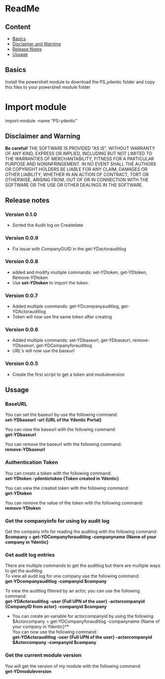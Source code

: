 
# ReadMe

## Content
 * [Basics](#basics)
 * [Disclaimer and Warning](#disclaimer-and-warning)
 * [Release Notes](#release-notes)
 * [Ussage](*Ussage)

## Basics
Install the powershell module to download the PS_ydentic folder and copy this files to your powershell module folder

# Import module
import-module -name "PS-ydentic"

## Disclaimer and Warning
**Be careful!** THE SOFTWARE IS PROVIDED "AS IS", WITHOUT WARRANTY OF ANY KIND, EXPRESS OR IMPLIED, INCLUDING BUT NOT LIMITED TO THE WARRANTIES OF MERCHANTABILITY, FITNESS FOR A PARTICULAR PURPOSE AND NONINFRINGEMENT.
IN NO EVENT SHALL THE AUTHORS OR COPYRIGHT HOLDERS BE LIABLE FOR ANY CLAIM, DAMAGES OR OTHER LIABILITY, WHETHER IN AN ACTION OF CONTRACT, TORT OR OTHERWISE, ARISING FROM,
OUT OF OR IN CONNECTION WITH THE SOFTWARE OR THE USE OR OTHER DEALINGS IN THE SOFTWARE.


## Release notes
### Version 0.1.0
* Sorted the Audit log on Createdate
  
### Version 0.0.9
* Fix issue with CompanyGUID in the get-YDactorauditlog

### Version 0.0.8
* added and modify multiple commands: set-YDtoken, get-YDtoken, Remove-YDtoken
* Use **set-YDtoken** to import the token.

### Version 0.0.7
* Added multiple commands: get-YDcompanyauditlog, get-YDActorauditlog
* Token will now use the same token after creating

### Version 0.0.6
* Added multiple commands: set-YDbaseurl, get-YDbaseurl, remove-YDbaseurl, get-YDCompanyforauditlog
* URL's will now use the baseurl

### Version 0.0.5
* Create the first script to get a token and moduleversion

## Ussage
### BaseURL
You can set the baseurl by use the following command:<br>
**set-YDbaseurl -url {URL of the Ydentic Portal}**

You can view the baseurl with the following command:<br>
**get-YDbaseurl**

You can remove the baseurl with the following command:<br>
**remove-YDbaseurl**

### Authentication Token
You can create a token with the following command:<br>
**set-YDtoken -ydentictoken {Token created in Ydentic}**

You can view the created token with the following command:<br>
**get-YDtoken**

You can remove the value of the token with the following command:<br>
**remove-YDtoken**

### Get the companyinfo for using by audit log
Get the company info for reading the auditlog with the following command:<br>
**$company = get-YDCompanyforauditlog -companyname {Name of your company in Ydentic}**

### Get audit log entries
There are multiple commands to get the auditlog but there are multiple ways to get the auditlog.<br>
To view all audit log for one company use the following command:<br>
**get-YDcompanyauditlog -companyid $company**

To view the auditlog filtered by an actor, you can use the following command:<br>
**get-YDActorauditlog -user {Full UPN of the user} -actorcompanyid {CompanyID from actor} -companyid $company**
* You can create an variable for actorcompanyid by using the following $Actorcompany = get-YDCompanyforauditlog -companyname {Name of your company in Ydentic}**<br>
You can now use the following command:<br>
**get-YDActorauditlog -user {Full UPN of the user} -actorcompanyid $Actorcompany -companyid $company**



### Get the current module version
You will get the version of my module with the following command:<br>
**get-YDmoduleversion**





